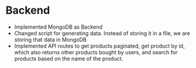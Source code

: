 # Backend

- Implemented MongoDB as Backend
- Changed script for generating data. Instead of storing it in a file, we are storing that data in MongoDB
- Implemented API routes to get products paginated, get product by id, which also returns other products bought by users, and search for products based on the name of the product.
